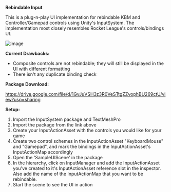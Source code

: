 **Rebindable Input**

This is a plug-n-play UI implementation for rebindable KBM and Controller/Gamepad controls using Unity's InputSystem. The implementation most closely resembles Rocket League's controls/bindings UI.

![image](https://github.com/ppreshh/Rebindable-Input/assets/17578313/faea4549-8e6d-4473-95dd-74150e3e64ac)

**Current Drawbacks:**

- Composite controls are not rebindable; they will still be displayed in the UI with different formatting
- There isn't any duplicate binding check

**Package Download:**

https://drive.google.com/file/d/1GvJuVSH3z3R0VeSTtgZZvophBU269ctU/view?usp=sharing

**Setup:**

1. Import the InputSystem package and TextMeshPro
2. Import the package from the link above
3. Create your InputActionAsset with the controls you would like for your game
4. Create two control schemes in the InputActionAsset "KeyboardMouse" and "Gamepad", and mark the bindings in the InputActionAsset's InputActionMap accordingly
5. Open the 'SampleUIScene' in the package
6. In the hierarchy, click on InputManager and add the InputActionAsset you've created to it's InputActionAsset reference slot in the inspector. Also add the name of the InputActionMap that you want to be rebindable.
7. Start the scene to see the UI in action
